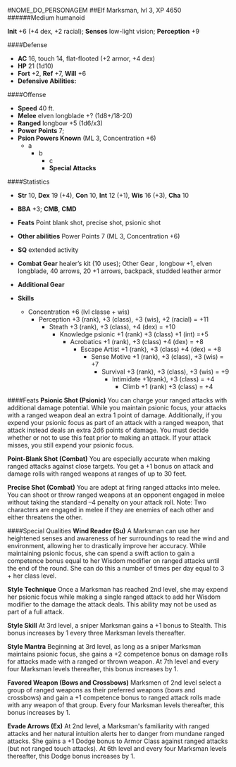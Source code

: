 #NOME_DO_PERSONAGEM
##Elf Marksman, lvl 3, XP 4650
######Medium humanoid

**Init** +6 (+4 dex, +2 racial); **Senses** low-light vision; **Perception** +9

####Defense
- **AC** 16, touch 14, flat-flooted (+2 armor, +4 dex)
- **HP** 21 (1d10)
- **Fort** +2, **Ref** +7, **Will** +6
- **Defensive Abilities:** 

####Offense

- **Speed** 40 ft.
- **Melee** elven longblade +? (1d8+/18-20)
- **Ranged** longbow +5 (1d6/x3)
- **Power Points** 7;
- **Psion Powers Known** (ML 3, Concentration +6)
  - a
    - b
      - c
      - **Special Attacks** 

####Statistics
- **Str** 10, **Dex** 19 (+4), **Con** 10, **Int** 12 (+1), **Wis** 16 (+3), **Cha** 10
- **BBA** +3; **CMB**, **CMD**
- **Feats** Point blank shot, precise shot, psionic shot

- **Other abilities** Power Points 7 (ML 3, Concentration +6)

- **SQ** extended activity
- **Combat Gear** healer’s kit (10 uses); Other Gear , longbow +1, elven longblade, 40 arrows, 20 +1 arrows, backpack, studded leather armor
- **Additional Gear**



- **Skills**
  - Concentration +6 (lvl classe + wis)
    - Perception +3 (rank), +3 (class), +3 (wis), +2 (racial) = +11
      - Steath +3 (rank), +3 (class), +4 (dex) = +10
        - Knowledge psionic +1 (rank) +3 (class) +1 (int) =+5
          - Acrobatics +1 (rank), +3 (class) +4 (dex) = +8
            - Escape Artist +1 (rank), +3 (class) +4 (dex) = +8
              - Sense Motive +1 (rank), +3 (class), +3 (wis) = +7
                - Survival +3 (rank), +3 (class), +3 (wis) = +9
                  - Intimidate +1(rank), +3 (class) = +4
                    - Climb +1 (rank) +3 (class) = +4

####Feats
**Psionic Shot (Psionic)**
You can charge your ranged attacks with additional damage potential.
While you maintain psionic focus, your attacks with a ranged weapon deal an extra 1 point of damage. Additionally, if you expend your psionic focus as part of an attack with a ranged weapon, that attack instead deals an extra 2d6 points of damage. You must decide whether or not to use this feat prior to making an attack. If your attack misses, you still expend your psionic focus.

**Point-Blank Shot (Combat)**
You are especially accurate when making ranged attacks against close targets.
You get a +1 bonus on attack and damage rolls with ranged weapons at ranges of up to 30 feet.

**Precise Shot (Combat)**
You are adept at firing ranged attacks into melee.
You can shoot or throw ranged weapons at an opponent engaged in melee without taking the standard –4 penalty on your attack roll.
Note: Two characters are engaged in melee if they are enemies of each other and either threatens the other.

####Special Qualities
**Wind Reader (Su)**
A Marksman can use her heightened senses and awareness of her surroundings to read the wind and environment, allowing her to drastically improve her accuracy. While maintaining psionic focus, she can spend a swift action to gain a competence bonus equal to her Wisdom modifier on ranged attacks until the end of the round. She can do this a number of times per day equal to 3 + her class level.

**Style Technique**
Once a Marksman has reached 2nd level, she may expend her psionic focus while making a single ranged attack to add her Wisdom modifier to the damage the attack deals. This ability may not be used as part of a full attack.

**Style Skill**
At 3rd level, a sniper Marksman gains a +1 bonus to Stealth. This bonus increases by 1 every three Marksman levels thereafter.

**Style Mantra**
Beginning at 3rd level, as long as a sniper Marksman maintains psionic focus, she gains a +2 competence bonus on damage rolls for attacks made with a ranged or thrown weapon. At 7th level and every four Marksman levels thereafter, this bonus increases by 1.

**Favored Weapon (Bows and Crossbows)**
Marksmen of 2nd level select a group of ranged weapons as their preferred weapons (bows and crossbows) and gain a +1 competence bonus to ranged attack rolls made with any weapon of that group. Every four Marksman levels thereafter, this bonus increases by 1.

**Evade Arrows (Ex)**
At 2nd level, a Marksman's familiarity with ranged attacks and her natural intuition alerts her to danger from mundane ranged attacks. She gains a +1 Dodge bonus to Armor Class against ranged attacks (but not ranged touch attacks). At 6th level and every four Marksman levels thereafter, this Dodge bonus increases by 1.





